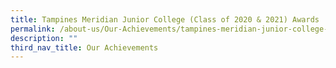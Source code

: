 ```yaml
---
title: Tampines Meridian Junior College (Class of 2020 & 2021) Awards
permalink: /about-us/Our-Achievements/tampines-meridian-junior-college-class-of-2021-2020-awards
description: ""
third_nav_title: Our Achievements
---
```

